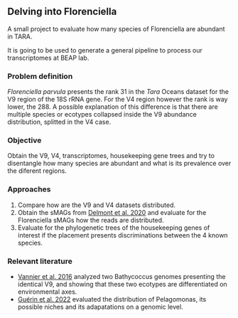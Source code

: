 ## Delving into Florenciella

A small project to evaluate how many species of Florenciella are abundant in TARA. 

It is going to be used to generate a general pipeline to process our transcriptomes at BEAP lab. 


### Problem definition 

*Florenciella parvula* presents the rank 31 in the *Tara* Oceans dataset for the V9 region of the 18S rRNA gene. For the V4 region however the rank is way lower, the 288. A possible explanation of this difference is that there are multiple species or ecotypes collapsed inside the V9 abundance distribution, splitted in the V4 case. 

### Objective 

Obtain the V9, V4, transcriptomes, housekeeping gene trees and try to disentangle how many species are abundant and what is its prevalence over the diferent regions. 

### Approaches 

1) Compare how are the V9 and V4 datasets distributed. 
2) Obtain the sMAGs from [Delmont et al. 2020](https://www.genoscope.cns.fr/tara/) and evaluate for the Florenciella sMAGs how the reads are distributed. 
3) Evaluate for the phylogenetic trees of the housekeeping genes of interest if the placement presents discriminations between the 4 known species. 

### Relevant literature

- [Vannier et al. 2016](https://www.nature.com/articles/srep37900) analyzed two Bathycoccus genomes presenting the identical V9, and showing that these two ecotypes are differentiated on environmental axes. 
- [Guérin et al. 2022](https://www.nature.com/articles/s42003-022-03939-z) evaluated the distribution of Pelagomonas, its possible niches and its adapatations on a genomic level.
